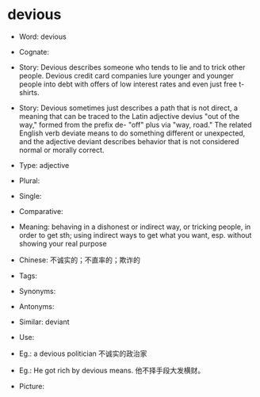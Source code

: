 # devious

- Word: devious
- Cognate: 
- Story: Devious describes someone who tends to lie and to trick other people. Devious credit card companies lure younger and younger people into debt with offers of low interest rates and even just free t-shirts.
- Story: Devious sometimes just describes a path that is not direct, a meaning that can be traced to the Latin adjective devius "out of the way," formed from the prefix de- "off" plus via "way, road." The related English verb deviate means to do something different or unexpected, and the adjective deviant describes behavior that is not considered normal or morally correct.

- Type: adjective
- Plural: 
- Single: 
- Comparative: 
- Meaning: behaving in a dishonest or indirect way, or tricking people, in order to get sth; using indirect ways to get what you want, esp. without showing your real purpose
- Chinese: 不诚实的；不直率的；欺诈的
- Tags: 
- Synonyms: 
- Antonyms: 
- Similar: deviant
- Use: 
- Eg.: a devious politician 不诚实的政治家
- Eg.: He got rich by devious means. 他不择手段大发横财。
- Picture: 

